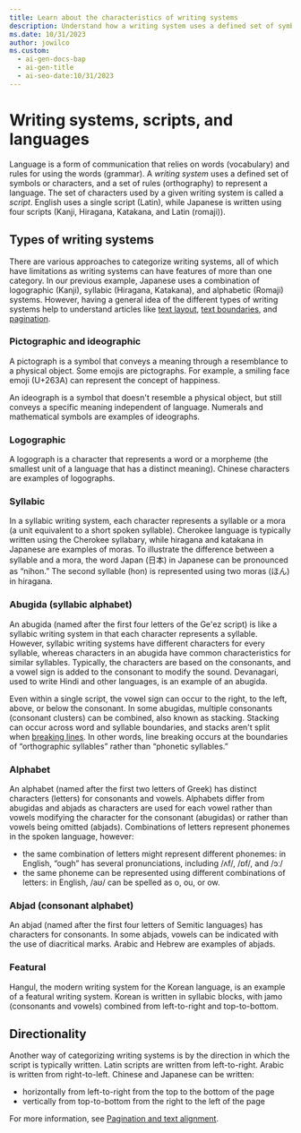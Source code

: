 ```yaml
---
title: Learn about the characteristics of writing systems
description: Understand how a writing system uses a defined set of symbols or characters, and a set of rules (orthography) to represent a language.
ms.date: 10/31/2023
author: jowilco
ms.custom:
  - ai-gen-docs-bap
  - ai-gen-title
  - ai-seo-date:10/31/2023
---
```


# Writing systems, scripts, and languages

Language is a form of communication that relies on words (vocabulary) and rules for using the words (grammar). A *writing system* uses a defined set of symbols or characters, and a set of rules (orthography) to represent a language. The set of characters used by a given writing system is called a *script*. English uses a single script (Latin), while Japanese is written using four scripts (Kanji, Hiragana, Katakana, and Latin (romaji)).

## Types of writing systems

There are various approaches to categorize writing systems, all of which have limitations as writing systems can have features of more than one category. In our previous example, Japanese uses a combination of logographic (Kanji), syllabic (Hiragana, Katakana), and alphabetic (Romaji) systems. However, having a general idea of the different types of writing systems help to understand articles like [text layout](text-layout.md), [text boundaries](text-boundaries.md), and [pagination](pagination.md).

### Pictographic and ideographic

A pictograph is a symbol that conveys a meaning through a resemblance to a physical object. Some emojis are pictographs. For example, a smiling face emoji (U+263A) can represent the concept of happiness.

An ideograph is a symbol that doesn't resemble a physical object, but still conveys a specific meaning independent of language. Numerals and mathematical symbols are examples of ideographs.

### Logographic

A logograph is a character that represents a word or a morpheme (the smallest unit of a language that has a distinct meaning). Chinese characters are examples of logographs.

### Syllabic

In a syllabic writing system, each character represents a syllable or a mora (a unit equivalent to a short spoken syllable). Cherokee language is typically written using the Cherokee syllabary, while hiragana and katakana in Japanese are examples of moras. To illustrate the difference between a syllable and a mora, the word Japan (日本) in Japanese can be pronounced as “nihon.” The second syllable (hon) is represented using two moras (ほん) in hiragana.

### Abugida (syllabic alphabet)

An abugida (named after the first four letters of the Ge'ez script) is like a syllabic writing system in that each character represents a syllable. However, syllabic writing systems have different characters for every syllable, whereas characters in an abugida have common characteristics for similar syllables. Typically, the characters are based on the consonants, and a vowel sign is added to the consonant to modify the sound. Devanagari, used to write Hindi and other languages, is an example of an abugida.

Even within a single script, the vowel sign can occur to the right, to the left, above, or below the consonant. In some abugidas, multiple consonants (consonant clusters) can be combined, also known as stacking. Stacking can occur across word and syllable boundaries, and stacks aren't split when [breaking lines](line-and-word-breaking.md). In other words, line breaking occurs at the boundaries of “orthographic syllables” rather than “phonetic syllables.”

### Alphabet

An alphabet (named after the first two letters of Greek) has distinct characters (letters) for consonants and vowels. Alphabets differ from abugidas and abjads as characters are used for each vowel rather than vowels modifying the character for the consonant (abugidas) or rather than vowels being omitted (abjads). Combinations of letters represent phonemes in the spoken language, however:

- the same combination of letters might represent different phonemes: in English, “ough” has several pronunciations, including /ʌf/, /ɒf/, and /ɔː/
- the same phoneme can be represented using different combinations of letters: in English, /aʊ/ can be spelled as o, ou, or ow.

### Abjad (consonant alphabet)

An abjad (named after the first four letters of Semitic languages) has characters for consonants. In some abjads, vowels can be indicated with the use of diacritical marks. Arabic and Hebrew are examples of abjads.

### Featural

Hangul, the modern writing system for the Korean language, is an example of a featural writing system. Korean is written in syllabic blocks, with jamo (consonants and vowels) combined from left-to-right and top-to-bottom.

## Directionality

Another way of categorizing writing systems is by the direction in which the script is typically written. Latin scripts are written from left-to-right. Arabic is written from right-to-left. Chinese and Japanese can be written:

- horizontally from left-to-right from the top to the bottom of the page
- vertically from top-to-bottom from the right to the left of the page

For more information, see [Pagination and text alignment](pagination.md).
